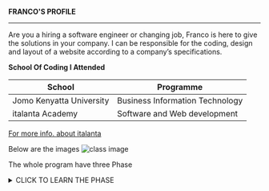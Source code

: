 **FRANCO'S PROFILE**

---

Are you a hiring a software engineer or changing job, Franco is here to give the
solutions in your company. I can be responsible for the coding, design and
layout of a website according to a company’s specifications.

**School Of Coding I Attended**

| School                   | Programme                       |
| ------------------------ | ------------------------------- |
| Jomo Kenyatta University | Business Information Technology |
| italanta Academy         | Software and Web development    |

[For more info. about italanta](https://italanta.net/)

Below are the images
![class image](https://scontent.fmba5-1.fna.fbcdn.net/v/t39.30808-6/256046810_2327716570697804_3617513495426170089_n.jpg?_nc_cat=106&ccb=1-5&_nc_sid=8bfeb9&_nc_eui2=AeEhsw9LID7bO7PRIQnKDJ-Z6h9BeGNirX3qH0F4Y2KtfZhyvh5adyT2u9QXqVry72yh1JVKcbF46Cfm4A9QMa4u&_nc_ohc=FD7TwOjlyg4AX9ruvs4&_nc_oc=AQmp6vq3dv5XNeOgUVpoJMVE_Rsz4gs04n0VArTbTwcS3_PlU2halJmouYxB3mWRNFg&_nc_ht=scontent.fmba5-1.fna&oh=291305dae6044ea57809d94aa013b326&oe=61A2F7C2)

The whole program have three Phase

<details><summary>CLICK TO LEARN THE PHASE</summary>
<p>

#### Local Presence, Global Resources!

    1.Discover
    2.Develop
    3.Deploy

</p>
</details>
